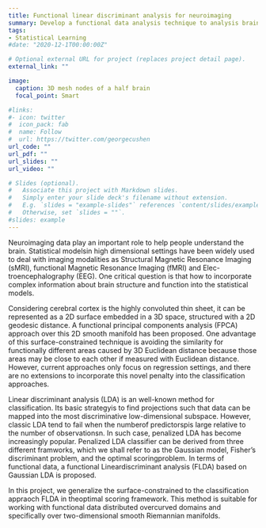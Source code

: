 ```yaml
---
title: Functional linear discriminant analysis for neuroimaging
summary: Develop a functional data analysis technique to analysis brain data
tags:
- Statistical Learning
#date: "2020-12-1T00:00:00Z"

# Optional external URL for project (replaces project detail page).
external_link: ""

image:
  caption: 3D mesh nodes of a half brain
  focal_point: Smart

#links:
#- icon: twitter
#  icon_pack: fab
#  name: Follow
#  url: https://twitter.com/georgecushen
url_code: ""
url_pdf: ""
url_slides: ""
url_video: ""

# Slides (optional).
#   Associate this project with Markdown slides.
#   Simply enter your slide deck's filename without extension.
#   E.g. `slides = "example-slides"` references `content/slides/example-slides.md`.
#   Otherwise, set `slides = ""`.
#slides: example
---
```


Neuroimaging data play an important role to help people understand the brain. Statistical modelsin high dimensional settings have been widely used to deal with imaging modalities as Structural Magnetic Resonance Imaging (sMRI), functional Magnetic Resonance Imaging (fMRI) and Elec-troencephalography (EEG). One critical question is that how to incorporate complex information about brain structure and function into the statistical models.

Considering cerebral cortex is the highly convoluted thin sheet, it can be represented as a 2D surface embedded in a 3D space, structured with a 2D geodesic distance. A functional principal components analysis (FPCA) approach over this 2D smooth manifold has been proposed. One advantage of this surface-constrained technique is avoiding the similarity for functionally different areas caused by 3D Euclidean distance because those areas may be close to each other if measured with Euclidean distance. However, current approaches only focus on regression settings, and there are no extensions to incorporate this novel penalty into the classification approaches.

Linear discriminant analysis (LDA) is an well-known method for classification. Its basic strategyis to find projections such that data can be mapped into the most discriminative low-dimensional subspace. However, classic LDA tend to fail when the numberof predictorspis large relative to the number of observationsn. In such case, penalized LDA has become increasingly popular. Penalized LDA classifier can be derived from three different framworks, which we shall refer to as the Gaussian model, Fisher’s discriminant problem, and the optimal scoringproblem. In terms of functional data, a functional Lineardiscriminant analysis (FLDA) based on Gaussian LDA is proposed. 

In this project, we generalize the surface-constrained to the classification appraoch FLDA in theoptimal scoring framework. This method is suitable for working with functional data distributed overcurved domains and specifically over two-dimensional smooth Riemannian manifolds.
